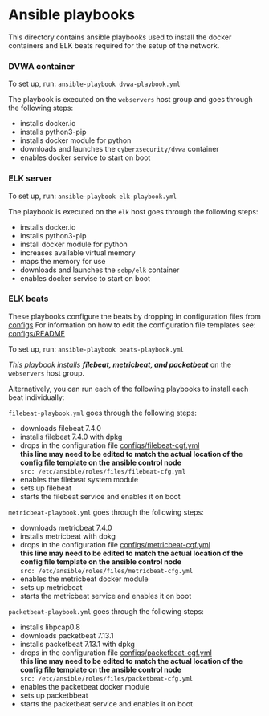 # Ansible playbooks

This directory contains ansible playbooks used to install the docker containers and ELK beats required for the setup of the network.

### DVWA container

To set up, run: 
`ansible-playbook dvwa-playbook.yml` 

The playbook is executed on the `webservers` host group and goes through the following steps:
- installs docker.io
- installs python3-pip
- installs docker module for python
- downloads and launches the `cyberxsecurity/dvwa` container
- enables docker service to start on boot

### ELK server 

To set up, run: 
`ansible-playbook elk-playbook.yml`

The playbook is executed on the `elk` host goes through the following steps:
- installs docker.io
- installs python3-pip
- install docker module for python
- increases available virtual memory
- maps the memory for use
- downloads and launches the `sebp/elk` container
- enables docker servise to start on boot

### ELK beats

These playbooks configure the beats by dropping in configuration files from [configs](../configs)
For information on how to edit the configuration file templates see: [configs/README](../configs/README.md)

To set up, run:
`ansible-playbook beats-playbook.yml`   

_This playbook installs **filebeat, metricbeat, and packetbeat**_ on the `webservers` host group.

Alternatively, you can run each of the following playbooks to install each beat individually:

`filebeat-playbook.yml` goes through the following steps:
- downloads filebeat 7.4.0
- installs filebeat 7.4.0 with dpkg
- drops in the configuration file [configs/filebeat-cgf.yml](../configs/filebeat-cfg.yml)   
    **this line may need to be edited to match the actual location of the config file template on the ansible control node**   
    `src: /etc/ansible/roles/files/filebeat-cfg.yml`
- enables the filebeat system module
- sets up filebeat
- starts the filebeat service and enables it on boot

`metricbeat-playbook.yml` goes through the following steps:
- downloads metricbeat 7.4.0
- installs metricbeat with dpkg
- drops in the configuration file [configs/metricbeat-cgf.yml](../configs/metricbeat-cfg.yml)   
    **this line may need to be edited to match the actual location of the config file template on the ansible control node**   
    `src: /etc/ansible/roles/files/metricbeat-cfg.yml`
- enables the metricbeat docker module
- sets up metricbeat
- starts the metricbeat service and enables it on boot

`packetbeat-playbook.yml` goes through the following steps:
- installs libpcap0.8
- downloads packetbeat 7.13.1
- installs packetbeat 7.13.1 with dpkg
- drops in the configuration file [configs/packetbeat-cgf.yml](../configs/packetbeat-cfg.yml)   
    **this line may need to be edited to match the actual location of the config file template on the ansible control node**   
    `src: /etc/ansible/roles/files/packetbeat-cfg.yml`
- enables the packetbeat docker module
- sets up packetbbeat
- starts the packetbeat service and enables it on boot

